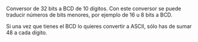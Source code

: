 Conversor de 32 bits a BCD de 10 dígitos. Con este conversor se puede traducir números de bits menores, por ejemplo de 16 u 8 bits a BCD.

Si una vez que tienes el BCD lo quieres convertir a ASCII, sólo has de sumar 48 a cada dígito.
